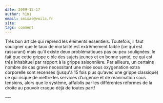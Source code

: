 ```yaml
---
date: 2009-12-17
author: h1n1
email: smixae@voila.fr
site: 
tags: comment
---
```


<p>Trés bon article qui reprend les éléments essentiels. Toutefois, il faut souligner que le taux de mortalité est extrêmement faible (ce qui est rassurant) mais qu'il existe deux problématiques pas ou peu soulignées: le fait que cette grippe cible des sujets jeunes et en bonne santé, ce qui est trés inhabituel par rapport à la grippe saisonnière. Par ailleurs, un certains nombre de cas grave nécessitant une mise sous oxygenation extra corporelle sont recensés (jusqu'à 15 fois plus qu'avec une grippe classique) ce qui risque de mettre les services d'urgence et de réanimation sous tensions, alors que le système, affaiblis par les différentes réformes de la droite au pouvoir craque déjà de toutes part!</p>
---
